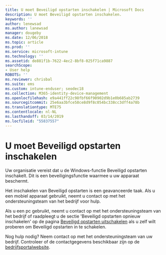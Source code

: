 ```yaml
---
title: U moet Beveiligd opstarten inschakelen | Microsoft Docs
description: U moet Beveiligd opstarten inschakelen.
keywords: ''
author: lenewsad
ms.author: lanewsad
manager: dougeby
ms.date: 12/06/2018
ms.topic: article
ms.prod: ''
ms.service: microsoft-intune
ms.technology: ''
ms.assetid: de881f1b-7622-4ec2-8bf8-025f71ca9887
searchScope:
- User help
ROBOTS: ''
ms.reviewer: chrisbal
ms.suite: ems
ms.custom: intune-enduser; seodec18
ms.collection: M365-identity-device-management
ms.openlocfilehash: e9a441ff22c98fbf66f90902d9b1e0b685ab2739
ms.sourcegitcommit: 25e6aa3bfce58ce8d9f8c054bc338cc3dff4a78b
ms.translationtype: MTE75
ms.contentlocale: nl-NL
ms.lasthandoff: 03/14/2019
ms.locfileid: "55837557"
---
```

# <a name="you-need-to-enable-secure-boot"></a>U moet Beveiligd opstarten inschakelen

Uw organisatie vereist dat u de Windows-functie Beveiligd opstarten inschakelt. Dit is een beveiligingsfunctie waarmee u uw apparaat beschermt.

Het inschakelen van Beveiligd opstarten is een geavanceerde taak. Als u een mobiel apparaat gebruikt, neemt u contact op met het ondersteuningsteam van het bedrijf voor hulp.

Als u een pc gebruikt, neemt u contact op met het ondersteuningsteam van het bedrijf of raadpleegt u de sectie 'Beveiligd opstarten opnieuw inschakelen' op de pagina [Beveiligd opstarten uitschakelen](https://msdn.microsoft.com/library/windows/hardware/dn898540(v=vs.85).aspx) als u zelf wilt proberen om Beveiligd opstarten in te schakelen.

Nog hulp nodig? Neem contact op met het ondersteuningsteam van uw bedrijf. Controleer of de contactgegevens beschikbaar zijn op de [bedrijfsportalwebsite](https://go.microsoft.com/fwlink/?linkid=2010980).
